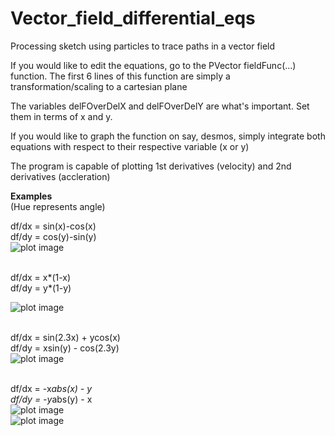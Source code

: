 # Vector_field_differential_eqs
Processing sketch using particles to trace paths in a vector field
<br>

If you would like to edit the equations, go to the PVector fieldFunc(...) function.
The first 6 lines of this function are simply a transformation/scaling to a cartesian plane
<br>

The variables delFOverDelX and delFOverDelY are what's important.
Set them in terms of x and y.
<br>

If you would like to graph the function on say, desmos, simply integrate both equations with respect to their respective variable (x or y)
<br>

The program is capable of plotting 1st derivatives (velocity) and 2nd derivatives (accleration)
<br>

**Examples**
<br>
(Hue represents angle)

df/dx = sin(x)-cos(x)
<br>
df/dy = cos(y)-sin(y)
<br>
![plot image](https://i.imgur.com/s0JyUwU.jpg)
<br>
<br>

df/dx = x*(1-x)
<br>
df/dy = y*(1-y)
<br>

![plot image](https://i.imgur.com/YKoDfKk.jpg)
<br>
<br>

df/dx = sin(2.3x) + ycos(x)
<br>
df/dy = xsin(y) - cos(2.3y)
<br>
![plot image](https://i.imgur.com/g3RYBa8.jpg)
<br>
<br>

df/dx = -x*abs(x) - y
<br>
df/dy = -y*abs(y) - x
<br>
![plot image](https://i.imgur.com/P1sAnsx.png)
<br>
![plot image](https://i.imgur.com/P2BAQQA.png)
<br>
<br>
